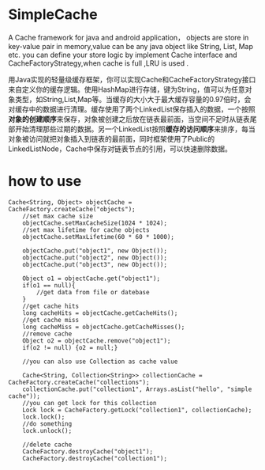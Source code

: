# SimpleCache

A Cache framework for java and android application， objects are store in key-value pair in memory,value can be any java object like String, List, Map etc. you can define your store logic by implement Cache interface and CacheFactoryStrategy,when cache is full ,LRU is used .

用Java实现的轻量级缓存框架，你可以实现Cache和CacheFactoryStrategy接口来自定义你的缓存逻辑。使用HashMap进行存储，键为String，值可以为任意对象类型，如String,List,Map等。当缓存的大小大于最大缓存容量的0.97倍时，会对缓存中的数据进行清理。缓存使用了两个LinkedList保存插入的数据，一个按照**对象的创建顺序**来保存，对象被创建之后放在链表最前面，当空间不足时从链表尾部开始清理那些过期的数据。另一个LinkedList按照**缓存的访问顺序**来排序，每当对象被访问就把对象插入到链表的最前面，同时框架使用了Public的LinkedListNode，Cache中保存对链表节点的引用，可以快速删除数据。

# how to use

  	Cache<String, Object> objectCache = CacheFactory.createCache("objects");
        //set max cache size
        objectCache.setMaxCacheSize(1024 * 1024);
        //set max lifetime for cache objects
        objectCache.setMaxLifetime(60 * 60 * 1000);

        objectCache.put("object1", new Object());
        objectCache.put("object2", new Object());
        objectCache.put("object3", new Object());

        Object o1 = objectCache.get("object1");
        if(o1 == null){
            //get data from file or datebase
        }
        //get cache hits
        long cacheHits = objectCache.getCacheHits();
        //get cache miss
        long cacheMiss = objectCache.getCacheMisses();
        //remove cache
        Object o2 = objectCache.remove("object1");
        if(o2 != null) {o2 = null;}

        //you can also use Collection as cache value
        
        Cache<String, Collection<String>> collectionCache = CacheFactory.createCache("collections");
        collectionCache.put("collection1", Arrays.asList("hello", "simple cache"));
        //you can get lock for this collection
        Lock lock = CacheFactory.getLock("collection1", collectionCache);
        lock.lock();
        //do something
        lock.unlock();
        
        //delete cache
        CacheFactory.destroyCache("object1");
        CacheFactory.destroyCache("collection1");
